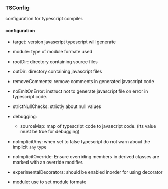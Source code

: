 ### TSConfig
configuration for typescript compiler.


#### configuration
- target: version javascript typescript will generate
- module: type of module formate used
- rootDir: directory containing source files
- outDir: directory containing javascript files 
- removeComments: remove comments in generated javascript code
- noEmitOnError: instruct not to generate javascript file on error in typescript code.
- strictNullChecks: strictly about null values
   
- debugging:
	- sourceMap: map of typescript code to javascript code. (its value must be true for debugging)   
- noImplicitAny: when set to false typescript do not warn about the implicit `any` type 
- noImplicitOverride: Ensure overriding members in derived classes are marked with an override modifier.
- experimentalDecorators: should be enabled inorder for using decorator
- module: use to set module formate
    
